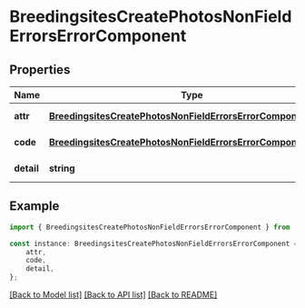 # BreedingsitesCreatePhotosNonFieldErrorsErrorComponent


## Properties

Name | Type | Description | Notes
------------ | ------------- | ------------- | -------------
**attr** | [**BreedingsitesCreatePhotosNonFieldErrorsErrorComponentAttr**](BreedingsitesCreatePhotosNonFieldErrorsErrorComponentAttr.md) |  | [default to undefined]
**code** | [**BreedingsitesCreatePhotosNonFieldErrorsErrorComponentCode**](BreedingsitesCreatePhotosNonFieldErrorsErrorComponentCode.md) |  | [default to undefined]
**detail** | **string** |  | [default to undefined]

## Example

```typescript
import { BreedingsitesCreatePhotosNonFieldErrorsErrorComponent } from 'mosquito-alert';

const instance: BreedingsitesCreatePhotosNonFieldErrorsErrorComponent = {
    attr,
    code,
    detail,
};
```

[[Back to Model list]](../README.md#documentation-for-models) [[Back to API list]](../README.md#documentation-for-api-endpoints) [[Back to README]](../README.md)
